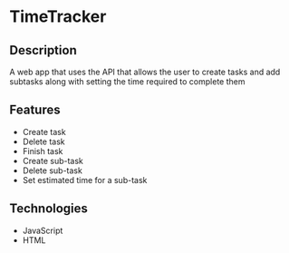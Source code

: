 # TimeTracker

## Description

A web app that uses the API that allows the user to create tasks and add 
subtasks along with setting the time required to complete them

## Features

* Create task
* Delete task
* Finish task
* Create sub-task
* Delete sub-task
* Set estimated time for a sub-task

## Technologies

* JavaScript
* HTML
